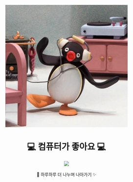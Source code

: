 <p align="center">
  <img src="https://raw.githubusercontent.com/KANGJIYEON2/KANGJIYEON2/main/%ED%95%91%EA%B5%AC.jpg" width="400" alt="핑구" />
</p>

<h1 align="center">
  💻 컴퓨터가 좋아요 💻
</h1>

<p align="center">
  <img src="https://readme-typing-svg.herokuapp.com?font=Comic+Neue&size=30&duration=3000&color=F779A1&center=true&vCenter=true&width=500&lines=JAVA+%EC%97%90+%EC%97%B4%EC%A0%95+%ED%95%9C%EC%8A%A4%ED%91%BC+✍️;하루하루+%EC%A0%95%EC%84%B1%ED%95%98%EA%B2%8C+%EC%9E%90%EB%9D%BC%EC%9E%90+🌱" />
</p>

<p align="center">
  🌈 하루하루 더 나누며 나아가기 ✨
</p>

